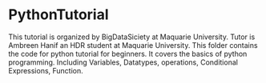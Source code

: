 # PythonTutorial
This tutorial is organized by BigDataSiciety at Maquarie University. 
Tutor is Ambreen Hanif an HDR student at Maquarie University.
This folder contains the code for python tutorial for beginners. 
It covers the basics of python programming. 
Including Variables, Datatypes, operations, Conditional Expressions, Function. 

